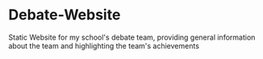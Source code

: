 # Debate-Website
Static Website for my school's debate team, providing general information about the team and highlighting the team's achievements
